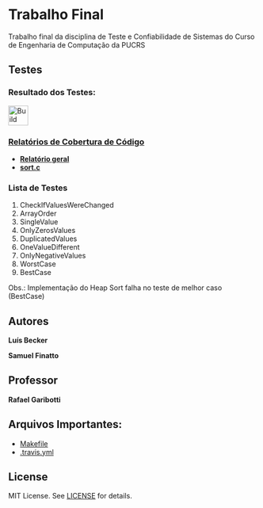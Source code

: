Trabalho Final
=
Trabalho final da disciplina de Teste e Confiabilidade de Sistemas do Curso de Engenharia de Computação da PUCRS

Testes
-

### Resultado dos Testes:

[<img alt="Build Status" src="https://travis-ci.org/LufeSantos/TCS.svg?branch=trabalho-final" height="40">][travis-url]

### [Relatórios de Cobertura de Código](https://github.com/LufeSantos/TCS/tree/gh-pages)

- **[Relatório geral](http://htmlpreview.github.io/?https://github.com/LufeSantos/TCS/blob/gh-pages/gcoverage.html)**
- **[sort.c](http://htmlpreview.github.io/?https://github.com/LufeSantos/TCS/blob/gh-pages/gcoverage.sort_src_sort.c.html)**

### Lista de Testes
1. CheckIfValuesWereChanged
2. ArrayOrder
3. SingleValue
4. OnlyZerosValues
5. DuplicatedValues
6. OneValueDifferent
7. OnlyNegativeValues
8. WorstCase
9. BestCase

Obs.: Implementação do Heap Sort falha no teste de melhor caso (BestCase)

Autores
------
**Luís Becker**

**Samuel Finatto**

Professor
-------
**Rafael Garibotti**

Arquivos Importantes:
----

* [Makefile](Makefile)
* [.travis.yml](.travis.yml)

License
-------
MIT License. See [LICENSE](LICENSE) for details.

[main-url]: https://github.com/LufeSantos/TCS
[readme-url]: https://github.com/LufeSantos/TCS/blob/warmup/README.md
[license-url]: https://github.com/LufeSantos/TCS/blob/warmup/LICENSE
[license-img]: https://img.shields.io/github/license/rsp/travis-hello-modern-cpp.svg
[travis-url]: https://travis-ci.org/github/LufeSantos/TCS
[travis-img]: https://travis-ci.org/LufeSantos/TCS.svg?branch=warmup
[github-follow-url]: https://github.com/LufeSantos/TCS

